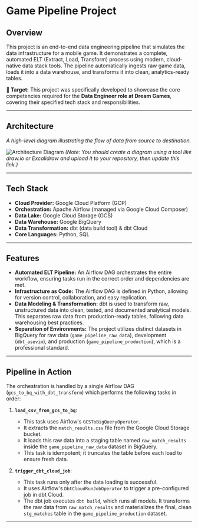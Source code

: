 # Game Pipeline Project

## Overview

This project is an end-to-end data engineering pipeline that simulates the data infrastructure for a mobile game. It demonstrates a complete, automated ELT (Extract, Load, Transform) process using modern, cloud-native data stack tools. The pipeline automatically ingests raw game data, loads it into a data warehouse, and transforms it into clean, analytics-ready tables.

**🎯 Target:** This project was specifically developed to showcase the core competencies required for the **Data Engineer role at Dream Games**, covering their specified tech stack and responsibilities.

---

## Architecture

*A high-level diagram illustrating the flow of data from source to destination.*

![Architecture Diagram](path/to/your/diagram.png) 
*(Note: You should create a diagram using a tool like draw.io or Excalidraw and upload it to your repository, then update this link.)*

---

## Tech Stack

* **Cloud Provider:** Google Cloud Platform (GCP)
* **Orchestration:** Apache Airflow (managed via Google Cloud Composer)
* **Data Lake:** Google Cloud Storage (GCS)
* **Data Warehouse:** Google BigQuery
* **Data Transformation:** dbt (data build tool) & dbt Cloud
* **Core Languages:** Python, SQL

---

## Features

* **Automated ELT Pipeline:** An Airflow DAG orchestrates the entire workflow, ensuring tasks run in the correct order and dependencies are met.
* **Infrastructure as Code:** The Airflow DAG is defined in Python, allowing for version control, collaboration, and easy replication.
* **Data Modeling & Transformation:** dbt is used to transform raw, unstructured data into clean, tested, and documented analytical models. This separates raw data from production-ready tables, following data warehousing best practices.
* **Separation of Environments:** The project utilizes distinct datasets in BigQuery for raw data (`game_pipeline_raw_data`), development (`dbt_asevim`), and production (`game_pipeline_production`), which is a professional standard.

---

## Pipeline in Action

The orchestration is handled by a single Airflow DAG (`gcs_to_bq_with_dbt_transform`) which performs the following tasks in order:

1.  **`load_csv_from_gcs_to_bq`**:
    * This task uses Airflow's `GCSToBigQueryOperator`.
    * It extracts the `match_results.csv` file from the Google Cloud Storage bucket.
    * It loads this raw data into a staging table named `raw_match_results` inside the `game_pipeline_raw_data` dataset in BigQuery.
    * This task is idempotent; it truncates the table before each load to ensure fresh data.

2.  **`trigger_dbt_cloud_job`**:
    * This task runs only after the data loading is successful.
    * It uses Airflow's `DbtCloudRunJobOperator` to trigger a pre-configured job in dbt Cloud.
    * The dbt job executes `dbt build`, which runs all models. It transforms the raw data from `raw_match_results` and materializes the final, clean `stg_matches` table in the `game_pipeline_production` dataset.

---
